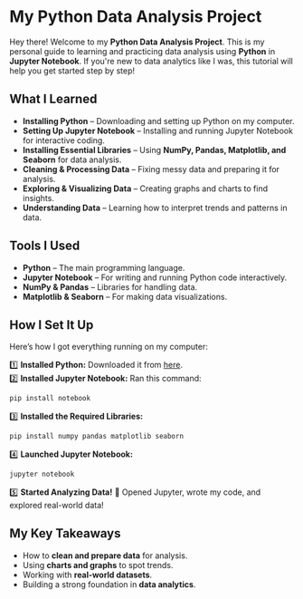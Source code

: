 # My Python Data Analysis Project

Hey there! Welcome to my **Python Data Analysis Project**. This is my personal guide to learning and practicing data analysis using **Python** in **Jupyter Notebook**. If you're new to data analytics like I was, this tutorial will help you get started step by step!

## What I Learned

- **Installing Python** – Downloading and setting up Python on my computer.
- **Setting Up Jupyter Notebook** – Installing and running Jupyter Notebook for interactive coding.
- **Installing Essential Libraries** – Using **NumPy, Pandas, Matplotlib, and Seaborn** for data analysis.
- **Cleaning & Processing Data** – Fixing messy data and preparing it for analysis.
- **Exploring & Visualizing Data** – Creating graphs and charts to find insights.
- **Understanding Data** – Learning how to interpret trends and patterns in data.

##  Tools I Used

- **Python**  – The main programming language.
- **Jupyter Notebook**  – For writing and running Python code interactively.
- **NumPy & Pandas**  – Libraries for handling data.
- **Matplotlib & Seaborn**  – For making data visualizations.

##  How I Set It Up

Here’s how I got everything running on my computer:

1️⃣ **Installed Python:** Downloaded it from [here](https://www.python.org/downloads/).  
2️⃣ **Installed Jupyter Notebook:** Ran this command:
   ```sh
   pip install notebook
   ```
3️⃣ **Installed the Required Libraries:**
   ```sh
   pip install numpy pandas matplotlib seaborn
   ```
4️⃣ **Launched Jupyter Notebook:**
   ```sh
   jupyter notebook
   ```
5️⃣ **Started Analyzing Data!** 🚀 Opened Jupyter, wrote my code, and explored real-world data!

##  My Key Takeaways
- How to **clean and prepare data** for analysis.
- Using **charts and graphs** to spot trends.
- Working with **real-world datasets**.
- Building a strong foundation in **data analytics**.















